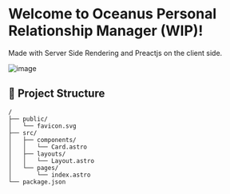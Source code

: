 # Welcome to Oceanus Personal Relationship Manager (WIP)!

Made with Server Side Rendering and Preactjs on the client side.

![image](https://user-images.githubusercontent.com/44551614/213294951-4d137439-de82-4c06-9874-eefeaead4d03.png)


## 🚀 Project Structure

```
/
├── public/
│   └── favicon.svg
├── src/
│   ├── components/
│   │   └── Card.astro
│   ├── layouts/
│   │   └── Layout.astro
│   └── pages/
│       └── index.astro
└── package.json
```
